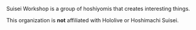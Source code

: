 Suisei Workshop is a group of hoshiyomis that creates interesting things.

This organization is **not** affiliated with Hololive or Hoshimachi Suisei.
